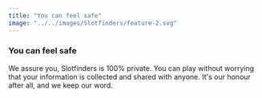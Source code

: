 ```yaml
---
title: "You can feel safe"
image: "../../images/Slotfinders/feature-2.svg"
---
```

### You can feel safe
We assure you, Slotfinders is 100% private. You can play without worrying that your information is collected and shared with anyone. It's our honour after all, and we keep our word.